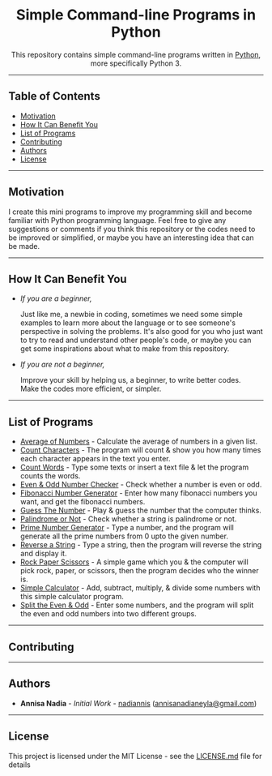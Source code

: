 
<h1 align="center">Simple Command-line Programs in Python</h1>
<p align="center">This repository contains simple command-line programs written in <a href="https://www.python.org/">Python</a>, more specifically Python 3.</p>
     
---

## Table of Contents
* [Motivation](#motivation)
* [How It Can Benefit You](#how-it-can-benefit-you)
* [List of Programs](#list-of-programs)
* [Contributing](#contributing)
* [Authors](#authors)
* [License](#license)

---

## Motivation
I create this mini programs to improve my programming skill and become familiar with Python programming language.
Feel free to give any suggestions or comments if you think this repository or the codes need to be improved or simplified, or maybe you have an interesting idea that can be made.

---

## How It Can Benefit You
* *If you are a beginner,*

     Just like me, a newbie in coding, sometimes we need some simple examples 
     to learn more about the language or to see someone's perspective in solving the problems.
     It's also good for you who just want to try to read and understand other people's code,
     or maybe you can get some inspirations about what to make from this repository.

* *If you are not a beginner,*

     Improve your skill by helping us, a beginner, to write better codes.      
     Make the codes more efficient, or simpler.

---

## List of Programs
* [Average of Numbers](https://github.com/nadiannis/simple-command-line-programs-in-python/blob/master/mini_programs/average.py) - Calculate the average of numbers in a given list. 
* [Count Characters](https://github.com/nadiannis/simple-command-line-programs-in-python/blob/master/mini_programs/char_counter.py) - The program will count & show you how many times each character appears in the text you enter.
* [Count Words](https://github.com/nadiannis/simple-command-line-programs-in-python/blob/master/mini_programs/word_counter.py) - Type some texts or insert a text file & let the program counts the words.
* [Even & Odd Number Checker](https://github.com/nadiannis/simple-command-line-programs-in-python/blob/master/mini_programs/even_odd_checker.py) - Check whether a number is even or odd. 
* [Fibonacci Number Generator](https://github.com/nadiannis/simple-command-line-programs-in-python/blob/master/mini_programs/fibonacci.py) - Enter how many fibonacci numbers you want, and get the fibonacci numbers. 
* [Guess The Number](https://github.com/nadiannis/simple-command-line-programs-in-python/blob/master/mini_programs/guess_number.py) - Play & guess the number that the computer thinks.
* [Palindrome or Not](https://github.com/nadiannis/simple-command-line-programs-in-python/blob/master/mini_programs/palindrome.py) - Check whether a string is palindrome or not.
* [Prime Number Generator](https://github.com/nadiannis/simple-command-line-programs-in-python/blob/master/mini_programs/prime_number.py) - Type a number, and the program will generate all the prime numbers from 0 upto the given number.
* [Reverse a String](https://github.com/nadiannis/simple-command-line-programs-in-python/blob/master/mini_programs/reverse_string.py) - 
Type a string, then the program will reverse the string and display it.
* [Rock Paper Scissors](https://github.com/nadiannis/simple-command-line-programs-in-python/blob/master/mini_programs/rock_paper_scissors.py) - A simple game which you & the computer will pick rock, paper, or scissors, then the program decides who the winner is.
* [Simple Calculator](https://github.com/nadiannis/simple-command-line-programs-in-python/blob/master/mini_programs/simple_calculator.py) - Add, subtract, multiply, & divide some numbers with this simple calculator program.
* [Split the Even & Odd](https://github.com/nadiannis/simple-command-line-programs-in-python/blob/master/mini_programs/split_even_odd.py) - Enter some numbers, and the program will split the even and odd numbers into two different groups.

---

## Contributing

---

## Authors
* **Annisa Nadia** - *Initial Work* - [nadiannis](https://github.com/nadiannis) (annisanadianeyla@gmail.com)

---

## License
This project is licensed under the MIT License - see the [LICENSE.md](https://github.com/nadiannis/simple-command-line-programs-in-python/blob/master/LICENSE) file for details
